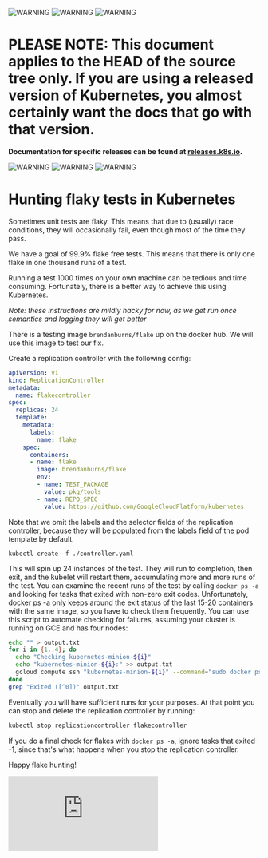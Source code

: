 <!-- BEGIN MUNGE: UNVERSIONED_WARNING -->

<!-- BEGIN STRIP_FOR_RELEASE -->

![WARNING](http://kubernetes.io/img/warning.png)
![WARNING](http://kubernetes.io/img/warning.png)
![WARNING](http://kubernetes.io/img/warning.png)

<h1>PLEASE NOTE: This document applies to the HEAD of the source
tree only. If you are using a released version of Kubernetes, you almost
certainly want the docs that go with that version.</h1>

<strong>Documentation for specific releases can be found at
[releases.k8s.io](http://releases.k8s.io).</strong>

![WARNING](http://kubernetes.io/img/warning.png)
![WARNING](http://kubernetes.io/img/warning.png)
![WARNING](http://kubernetes.io/img/warning.png)

<!-- END STRIP_FOR_RELEASE -->

<!-- END MUNGE: UNVERSIONED_WARNING -->
# Hunting flaky tests in Kubernetes
Sometimes unit tests are flaky.  This means that due to (usually) race conditions, they will occasionally fail, even though most of the time they pass.

We have a goal of 99.9% flake free tests.  This means that there is only one flake in one thousand runs of a test.

Running a test 1000 times on your own machine can be tedious and time consuming.  Fortunately, there is a better way to achieve this using Kubernetes.

_Note: these instructions are mildly hacky for now, as we get run once semantics and logging they will get better_

There is a testing image ```brendanburns/flake``` up on the docker hub.  We will use this image to test our fix.

Create a replication controller with the following config:
```yaml
apiVersion: v1
kind: ReplicationController
metadata:
  name: flakecontroller
spec:
  replicas: 24
  template:
    metadata:
      labels:
        name: flake
    spec:
      containers:
      - name: flake
        image: brendanburns/flake
        env:
        - name: TEST_PACKAGE
          value: pkg/tools
        - name: REPO_SPEC
          value: https://github.com/GoogleCloudPlatform/kubernetes
```
Note that we omit the labels and the selector fields of the replication controller, because they will be populated from the labels field of the pod template by default.

```
kubectl create -f ./controller.yaml
```

This will spin up 24 instances of the test.  They will run to completion, then exit, and the kubelet will restart them, accumulating more and more runs of the test.
You can examine the recent runs of the test by calling ```docker ps -a``` and looking for tasks that exited with non-zero exit codes. Unfortunately, docker ps -a only keeps around the exit status of the last 15-20 containers with the same image, so you have to check them frequently.
You can use this script to automate checking for failures, assuming your cluster is running on GCE and has four nodes:

```sh
echo "" > output.txt
for i in {1..4}; do
  echo "Checking kubernetes-minion-${i}"
  echo "kubernetes-minion-${i}:" >> output.txt
  gcloud compute ssh "kubernetes-minion-${i}" --command="sudo docker ps -a" >> output.txt
done
grep "Exited ([^0])" output.txt
```

Eventually you will have sufficient runs for your purposes. At that point you can stop and delete the replication controller by running:

```sh
kubectl stop replicationcontroller flakecontroller
```

If you do a final check for flakes with ```docker ps -a```, ignore tasks that exited -1, since that's what happens when you stop the replication controller.

Happy flake hunting!


<!-- BEGIN MUNGE: GENERATED_ANALYTICS -->
[![Analytics](https://kubernetes-site.appspot.com/UA-36037335-10/GitHub/docs/devel/flaky-tests.md?pixel)]()
<!-- END MUNGE: GENERATED_ANALYTICS -->
